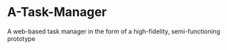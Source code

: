 # A-Task-Manager
A web-based task manager in the form of a high-fidelity, semi-functioning prototype

